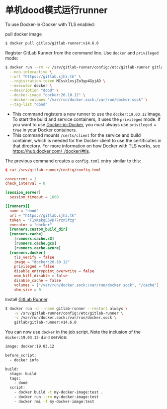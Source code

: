 # 单机dood模式运行runner

To use Docker-in-Docker with TLS enabled:

pull docker image

```bash
$ docker pull gitlab/gitlab-runner:v14.6.0
```

Register GitLab Runner from the command line. Use `docker` and `privileged` mode:

```bash
$ docker run --rm -v /srv/gitlab-runner/config:/etc/gitlab-runner gitlab/gitlab-runner:v14.6.0 register \
  --non-interactive \
  --url "https://gitlab.sjhz.tk" \
  --registration-token MCssk1xsjZo3yp4GyjAD \
  --executor docker \
  --description "dood" \
  --docker-image "docker:20.10.12" \
  --docker-volumes "/var/run/docker.sock:/var/run/docker.sock" \
  --tag-list "dood" 
```

- This command registers a new runner to use the `docker:19.03.12` image. To start the build and service containers, it uses the `privileged` mode. If you want to use [Docker-in-Docker](https://www.docker.com/blog/docker-can-now-run-within-docker/), you must always use `privileged = true` in your Docker containers.
- This command mounts `/certs/client` for the service and build container, which is needed for the Docker client to use the certificates in that directory. For more information on how Docker with TLS works, see https://hub.docker.com/_/docker/#tls.

The previous command creates a `config.toml` entry similar to this:

```toml
$ cat /srv/gitlab-runner/config/config.toml

concurrent = 1
check_interval = 0

[session_server]
  session_timeout = 1800

[[runners]]
  name = "dood"
  url = "https://gitlab.sjhz.tk"
  token = "F1xKekgE5yD77rzn5fzg"
  executor = "docker"
  [runners.custom_build_dir]
  [runners.cache]
    [runners.cache.s3]
    [runners.cache.gcs]
    [runners.cache.azure]
  [runners.docker]
    tls_verify = false
    image = "docker:20.10.12"
    privileged = false
    disable_entrypoint_overwrite = false
    oom_kill_disable = false
    disable_cache = false
    volumes = ["/var/run/docker.sock:/var/run/docker.sock", "/cache"]
    shm_size = 0
```

Install [GitLab Runner](https://docs.gitlab.com/runner/install/).

```bash
$ docker run -d --name gitlab-runner --restart always \
    -v /srv/gitlab-runner/config:/etc/gitlab-runner \
    -v /var/run/docker.sock:/var/run/docker.sock \
    gitlab/gitlab-runner:v14.6.0
```

You can now use `docker` in the job script. Note the inclusion of the `docker:19.03.12-dind` service:

```bash
image: docker:19.03.12

before_script:
  - docker info

build:
  stage: build
  tags:
    - dood
  script:
    - docker build -t my-docker-image:test .
    - docker run --rm my-docker-image:test
    - docker rmi -f my-docker-image:test
```

